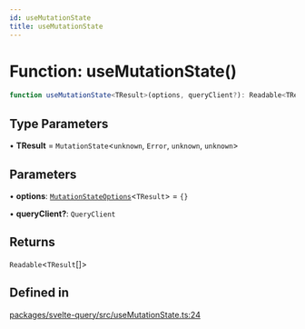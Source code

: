```yaml
---
id: useMutationState
title: useMutationState
---
```


# Function: useMutationState()

```ts
function useMutationState<TResult>(options, queryClient?): Readable<TResult[]>
```

## Type Parameters

• **TResult** = `MutationState`\<`unknown`, `Error`, `unknown`, `unknown`\>

## Parameters

• **options**: [`MutationStateOptions`](mutationstateoptions.md)\<`TResult`\> = `{}`

• **queryClient?**: `QueryClient`

## Returns

`Readable`\<`TResult`[]\>

## Defined in

[packages/svelte-query/src/useMutationState.ts:24](https://github.com/TanStack/query/blob/13817e953743537ffb9aab4da174583055be4d81/packages/svelte-query/src/useMutationState.ts#L24)
